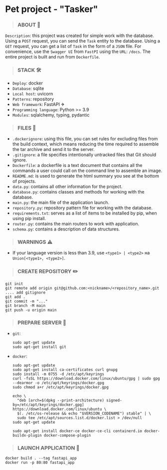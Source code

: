 # Pet project - "Tasker" 

> ### ABOUT 🔮

`Description`: this project was created for simple work with the database. Using a `POST` request, you can send the 
`Task` entity to the database. Using a `GET` request, you can get a list of `Task` in the form of a `JSON` file. 
For convenience, use the `Swagger UI` from `FastPI` using the `URL`: `/docs`. The entire project is built and run from 
`Dockerfile`.

> ### STACK 🛠

- `Deploy`: docker 
- `Database`: sqlite 
- `Local host`: uvicorn 
- `Patterns`: repository 
- `Web framework`: FastAPI ✈
- `Programming language`: Python >= 3.9 
- `Modules`: sqlalchemy, typing, pydantic 

> ### FILES 📂

- `.dockerignore`: using this file, you can set rules for excluding files from the build context, which means reducing 
the time required to assemble the tar archive and send it to the server.
- `.gitignore`: a file specifies intentionally untracked files that Git should ignore.
- `Dockerfile`: a dockerfile is a text document that contains all the commands a user could call on the command line to 
assemble an image.
- `README.md`: is used to generate the html summary you see at the bottom of projects. 
- `data.py`: contains all other information for the project.
- `database.py`: contains classes and methods for working with the database.
- `main.py`: the main file of the application launch.
- `repository.py`: repository pattern file for working with the database.
- `requirements.txt`: serves as a list of items to be installed by pip, when using pip install.
- `router.py`: contains the main routers to work with application.
- `schema.py`: contains a description of data structures.

> ### WARNINGS ⚠️

- If your language version is less than 3.9, use `<type1> | <type2>` на `Union[<type1>, <type2>]`.

> ### CREATE REPOSITORY ✏️

```
git init
git remote add origin git@github.com:<nickname>/<repository_name>.git
.... add gitignore
git add .
git commit -m "..."
git branch -M main
git push -u origin main
```

> ### PREPARE SERVER 🔧

- `git`:
    ```
    sudo apt-get update
    sudo apt-get install git
    ```

- `docker`:
    ```
    sudo apt-get update
    sudo apt-get install ca-certificates curl gnupg
    sudo install -m 0755 -d /etc/apt/keyrings
    curl -fsSL https://download.docker.com/linux/ubuntu/gpg | sudo gpg --dearmor -o /etc/apt/keyrings/docker.gpg
    sudo chmod a+r /etc/apt/keyrings/docker.gpg
    
    echo \
      "deb [arch=$(dpkg --print-architecture) signed-by=/etc/apt/keyrings/docker.gpg] https://download.docker.com/linux/ubuntu \
      $(. /etc/os-release && echo "$VERSION_CODENAME") stable" | \
      sudo tee /etc/apt/sources.list.d/docker.list > /dev/null
    sudo apt-get update
    
    sudo apt-get install docker-ce docker-ce-cli containerd.io docker-buildx-plugin docker-compose-plugin
    ```

> ### LAUNCH APPLICATION 🏉

```
docker build . --tag fastapi_app
docker run -p 80:80 fastapi_app
```
